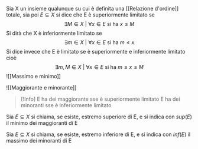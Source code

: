 Sia X un insieme qualunque su cui è definita una [[Relazione d'ordine]] totale, sia poi $E\subseteq X$ si dice che E è superiormente limitato se $$\exists M\in X \text{ | } \forall x \in E \text{ si ha } x \le M$$Si dirà che X è inferiormente limitato se
$$\exists m\in X \text{ | } \forall x \in E \text{ si ha } m \le x$$
Si dice invece che E è limitato se è superiormente e inferiormente limitato cioè$$\exists m,M\in X \text{ | } \forall x \in E \text{ si ha } m \le x \le M$$
![[Massimo e minimo]]

![[Maggiorante e minorante]]

> [!Info]
> E ha dei maggiorante sse è superiormente limitato
> E ha dei minoranti sse è inferiormente limitato

Sia $E \subseteq X$ si chiama, se esiste, estremo superiore di E, e si indica con $sup(E)$ il minimo dei maggioranti di E

Sia $E \subseteq X$ si chiama, se esiste, estremo inferiore di E, e si indica con $inf(E)$ il massimo dei minoranti di E